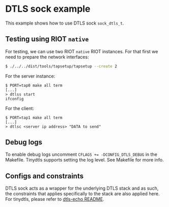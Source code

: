 # DTLS sock example

This example shows how to use DTLS sock `sock_dtls_t`.

## Testing using RIOT `native`

For testing, we can use two RIOT `native` RIOT instances. For that first we
need to prepare the network interfaces:

```bash
$ ./../../dist/tools/tapsetup/tapsetup --create 2
```

For the server instance:

```
$ PORT=tap0 make all term
[...]
> dtlss start
ifconfig
```

For the client:

```
$ PORT=tap1 make all term
[...]
> dtlsc <server ip address> "DATA to send"
```

## Debug logs

To enable debug logs uncomment `CFLAGS += -DCONFIG_DTLS_DEBUG` in the Makefile.
Tinydtls supports setting the log level. See Makefile for more info.

## Configs and constraints

DTLS sock acts as a wrapper for the underlying DTLS stack and as such, the
constraints that applies specifically to the stack are also applied here.
For tinydtls, please refer to [dtls-echo README][1].

[1]: https://github.com/RIOT-OS/RIOT/blob/master/examples/dtls-echo/README.md

